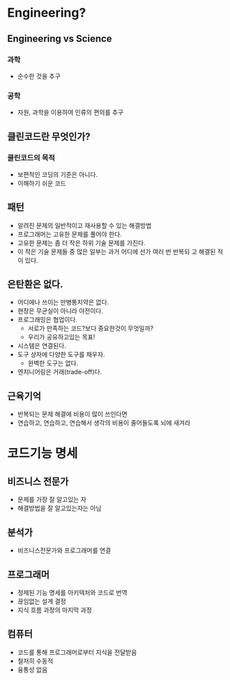 # Engineering?
## Engineering vs  Science
### 과학
- 순수한 것을 추구
### 공학
- 자원, 과학을 이용하여 인류의 편의를 추구
## 클린코드란 무엇인가?
### 클린코드의 목적
- 보편적인 코딩의 기준은 아니다.
- 이해하기 쉬운 코드
## 패턴

-   알려진 문제의 일반적이고 재사용할 수 있는 해결방법
-   프로그래머는 고유한 문제를 풀어야 한다.
-   고유한 문제는 좀 더 작은 하위 기술 문제를 가진다.
-   이 작은 기술 문제들 중 많은 일부는 과거 어디에 선가 여러 번 반복되 고 해결된 적이 있다.

## 은탄환은 없다.

-   어디에나 쓰이는 만병통치약은 없다.
-   현장은 무균실이 아니라 야전이다.
-   프로그래밍은 협업이다.
    -   서로가 만족하는 코드?보다 중요한것이 무엇일까?
    -   우리가 공유하고있는 목표!
-   시스템은 연결된다.
-   도구 상자에 다양한 도구를 채우자.
    -   완벽한 도구는 없다.
-   엔지니어링은 거래(trade-off)다.

## 근육기억

-   반복되는 문제 해결에 비용이 많이 쓰인다면
-   연습하고, 연습하고, 연습해서 생각의 비용이 줄어들도록 뇌에 새겨라

# 코드기능 명세
## 비즈니스 전문가
- 문제를 가장 잘 알고있는 자
- 해결방법을 잘 알고있는자는 아님

## 분석가
- 비즈니스전문가와 프로그래머를 연결

## 프로그래머

- 정제된 기능 명세를 아키텍처와 코드로 번역
- 끊임없는 설계 결정
- 지식 흐름 과정의 마지막 과정

## 컴퓨터
- 코드를 통해 프로그래머로부터 지식을 전달받음
- 철저히 수동적
- 융통성 없음
<!--stackedit_data:
eyJoaXN0b3J5IjpbMjk0NDk1MTE2LDExODg1MjIyNjBdfQ==
-->